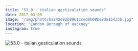 ```yaml
---
title: "53.0 - italian gesticulation sounds"
date: 2017-03-05
image: "/img/photo/ba242e82b8961cced0b08be8da1b433b.jpg"
location: "London Borough of Hackney"
instagram: true
---
```


![53.0 - italian gesticulation sounds](/img/photo/ba242e82b8961cced0b08be8da1b433b.jpg)
